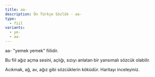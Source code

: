 ```yaml
---
title: aa-
description: Ön Türkçe Sözlük - aa-
type:
  - fiil
variants:
  - ye-
  - aa-
---
```

aa- "yemek yemek" fiilidir.

Bu fiil ağız açma sesini, açlığı, sızıyı anlatan bir yansımalı sözcük olabilir.

Acıkmak, ağ, av, ağız gibi sözcüklerin köküdür. Haritayı inceleyiniz.
